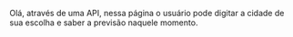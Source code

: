 Olá, através de uma API, nessa página o usuário pode digitar a cidade de sua escolha e saber a previsão naquele momento.
